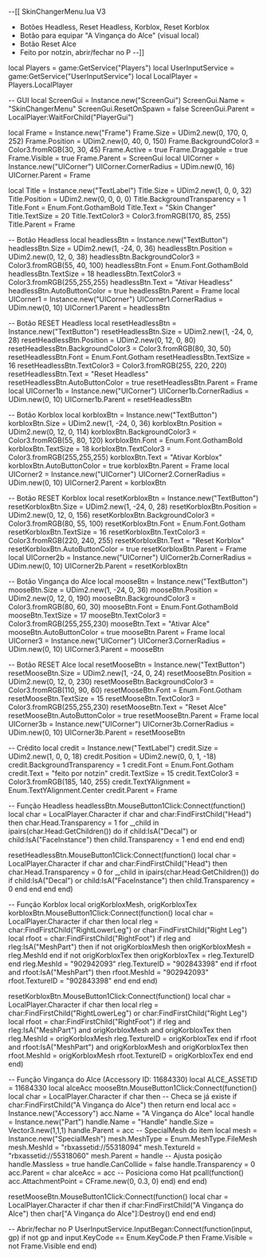 --[[
SkinChangerMenu.lua V3
- Botões Headless, Reset Headless, Korblox, Reset Korblox
- Botão para equipar "A Vingança do Alce" (visual local)
- Botão Reset Alce
- Feito por notzin, abrir/fechar no P
--]]

local Players = game:GetService("Players")
local UserInputService = game:GetService("UserInputService")
local LocalPlayer = Players.LocalPlayer

-- GUI
local ScreenGui = Instance.new("ScreenGui")
ScreenGui.Name = "SkinChangerMenu"
ScreenGui.ResetOnSpawn = false
ScreenGui.Parent = LocalPlayer:WaitForChild("PlayerGui")

local Frame = Instance.new("Frame")
Frame.Size = UDim2.new(0, 170, 0, 252)
Frame.Position = UDim2.new(0, 40, 0, 150)
Frame.BackgroundColor3 = Color3.fromRGB(30, 30, 45)
Frame.Active = true
Frame.Draggable = true
Frame.Visible = true
Frame.Parent = ScreenGui
local UICorner = Instance.new("UICorner")
UICorner.CornerRadius = UDim.new(0, 16)
UICorner.Parent = Frame

local Title = Instance.new("TextLabel")
Title.Size = UDim2.new(1, 0, 0, 32)
Title.Position = UDim2.new(0, 0, 0, 0)
Title.BackgroundTransparency = 1
Title.Font = Enum.Font.GothamBold
Title.Text = "Skin Changer"
Title.TextSize = 20
Title.TextColor3 = Color3.fromRGB(170, 85, 255)
Title.Parent = Frame

-- Botão Headless
local headlessBtn = Instance.new("TextButton")
headlessBtn.Size = UDim2.new(1, -24, 0, 36)
headlessBtn.Position = UDim2.new(0, 12, 0, 38)
headlessBtn.BackgroundColor3 = Color3.fromRGB(55, 40, 100)
headlessBtn.Font = Enum.Font.GothamBold
headlessBtn.TextSize = 18
headlessBtn.TextColor3 = Color3.fromRGB(255,255,255)
headlessBtn.Text = "Ativar Headless"
headlessBtn.AutoButtonColor = true
headlessBtn.Parent = Frame
local UICorner1 = Instance.new("UICorner")
UICorner1.CornerRadius = UDim.new(0, 10)
UICorner1.Parent = headlessBtn

-- Botão RESET Headless
local resetHeadlessBtn = Instance.new("TextButton")
resetHeadlessBtn.Size = UDim2.new(1, -24, 0, 28)
resetHeadlessBtn.Position = UDim2.new(0, 12, 0, 80)
resetHeadlessBtn.BackgroundColor3 = Color3.fromRGB(80, 30, 50)
resetHeadlessBtn.Font = Enum.Font.Gotham
resetHeadlessBtn.TextSize = 16
resetHeadlessBtn.TextColor3 = Color3.fromRGB(255, 220, 220)
resetHeadlessBtn.Text = "Reset Headless"
resetHeadlessBtn.AutoButtonColor = true
resetHeadlessBtn.Parent = Frame
local UICorner1b = Instance.new("UICorner")
UICorner1b.CornerRadius = UDim.new(0, 10)
UICorner1b.Parent = resetHeadlessBtn

-- Botão Korblox
local korbloxBtn = Instance.new("TextButton")
korbloxBtn.Size = UDim2.new(1, -24, 0, 36)
korbloxBtn.Position = UDim2.new(0, 12, 0, 114)
korbloxBtn.BackgroundColor3 = Color3.fromRGB(55, 80, 120)
korbloxBtn.Font = Enum.Font.GothamBold
korbloxBtn.TextSize = 18
korbloxBtn.TextColor3 = Color3.fromRGB(255,255,255)
korbloxBtn.Text = "Ativar Korblox"
korbloxBtn.AutoButtonColor = true
korbloxBtn.Parent = Frame
local UICorner2 = Instance.new("UICorner")
UICorner2.CornerRadius = UDim.new(0, 10)
UICorner2.Parent = korbloxBtn

-- Botão RESET Korblox
local resetKorbloxBtn = Instance.new("TextButton")
resetKorbloxBtn.Size = UDim2.new(1, -24, 0, 28)
resetKorbloxBtn.Position = UDim2.new(0, 12, 0, 156)
resetKorbloxBtn.BackgroundColor3 = Color3.fromRGB(80, 55, 100)
resetKorbloxBtn.Font = Enum.Font.Gotham
resetKorbloxBtn.TextSize = 16
resetKorbloxBtn.TextColor3 = Color3.fromRGB(220, 240, 255)
resetKorbloxBtn.Text = "Reset Korblox"
resetKorbloxBtn.AutoButtonColor = true
resetKorbloxBtn.Parent = Frame
local UICorner2b = Instance.new("UICorner")
UICorner2b.CornerRadius = UDim.new(0, 10)
UICorner2b.Parent = resetKorbloxBtn

-- Botão Vingança do Alce
local mooseBtn = Instance.new("TextButton")
mooseBtn.Size = UDim2.new(1, -24, 0, 36)
mooseBtn.Position = UDim2.new(0, 12, 0, 190)
mooseBtn.BackgroundColor3 = Color3.fromRGB(80, 60, 30)
mooseBtn.Font = Enum.Font.GothamBold
mooseBtn.TextSize = 17
mooseBtn.TextColor3 = Color3.fromRGB(255,255,230)
mooseBtn.Text = "Ativar Alce"
mooseBtn.AutoButtonColor = true
mooseBtn.Parent = Frame
local UICorner3 = Instance.new("UICorner")
UICorner3.CornerRadius = UDim.new(0, 10)
UICorner3.Parent = mooseBtn

-- Botão RESET Alce
local resetMooseBtn = Instance.new("TextButton")
resetMooseBtn.Size = UDim2.new(1, -24, 0, 24)
resetMooseBtn.Position = UDim2.new(0, 12, 0, 230)
resetMooseBtn.BackgroundColor3 = Color3.fromRGB(110, 90, 60)
resetMooseBtn.Font = Enum.Font.Gotham
resetMooseBtn.TextSize = 15
resetMooseBtn.TextColor3 = Color3.fromRGB(255,255,230)
resetMooseBtn.Text = "Reset Alce"
resetMooseBtn.AutoButtonColor = true
resetMooseBtn.Parent = Frame
local UICorner3b = Instance.new("UICorner")
UICorner3b.CornerRadius = UDim.new(0, 10)
UICorner3b.Parent = resetMooseBtn

-- Crédito
local credit = Instance.new("TextLabel")
credit.Size = UDim2.new(1, 0, 0, 18)
credit.Position = UDim2.new(0, 0, 1, -18)
credit.BackgroundTransparency = 1
credit.Font = Enum.Font.Gotham
credit.Text = "feito por notzin"
credit.TextSize = 15
credit.TextColor3 = Color3.fromRGB(185, 140, 255)
credit.TextYAlignment = Enum.TextYAlignment.Center
credit.Parent = Frame

-- Função Headless
headlessBtn.MouseButton1Click:Connect(function()
    local char = LocalPlayer.Character
    if char and char:FindFirstChild("Head") then
        char.Head.Transparency = 1
        for _,child in ipairs(char.Head:GetChildren()) do
            if child:IsA("Decal") or child:IsA("FaceInstance") then
                child.Transparency = 1
            end
        end
    end
end)

resetHeadlessBtn.MouseButton1Click:Connect(function()
    local char = LocalPlayer.Character
    if char and char:FindFirstChild("Head") then
        char.Head.Transparency = 0
        for _,child in ipairs(char.Head:GetChildren()) do
            if child:IsA("Decal") or child:IsA("FaceInstance") then
                child.Transparency = 0
            end
        end
    end
end)

-- Função Korblox
local origKorbloxMesh, origKorbloxTex
korbloxBtn.MouseButton1Click:Connect(function()
    local char = LocalPlayer.Character
    if char then
        local rleg = char:FindFirstChild("RightLowerLeg") or char:FindFirstChild("Right Leg")
        local rfoot = char:FindFirstChild("RightFoot")
        if rleg and rleg:IsA("MeshPart") then
            if not origKorbloxMesh then origKorbloxMesh = rleg.MeshId end
            if not origKorbloxTex then origKorbloxTex = rleg.TextureID end
            rleg.MeshId = "902942093"
            rleg.TextureID = "902843398"
        end
        if rfoot and rfoot:IsA("MeshPart") then
            rfoot.MeshId = "902942093"
            rfoot.TextureID = "902843398"
        end
    end
end)

resetKorbloxBtn.MouseButton1Click:Connect(function()
    local char = LocalPlayer.Character
    if char then
        local rleg = char:FindFirstChild("RightLowerLeg") or char:FindFirstChild("Right Leg")
        local rfoot = char:FindFirstChild("RightFoot")
        if rleg and rleg:IsA("MeshPart") and origKorbloxMesh and origKorbloxTex then
            rleg.MeshId = origKorbloxMesh
            rleg.TextureID = origKorbloxTex
        end
        if rfoot and rfoot:IsA("MeshPart") and origKorbloxMesh and origKorbloxTex then
            rfoot.MeshId = origKorbloxMesh
            rfoot.TextureID = origKorbloxTex
        end
    end
end)

-- Função Vingança do Alce (Accessory ID: 11684330)
local ALCE_ASSETID = 11684330
local alceAcc
mooseBtn.MouseButton1Click:Connect(function()
    local char = LocalPlayer.Character
    if char then
        -- Checa se já existe
        if char:FindFirstChild("A Vingança do Alce") then return end
        local acc = Instance.new("Accessory")
        acc.Name = "A Vingança do Alce"
        local handle = Instance.new("Part")
        handle.Name = "Handle"
        handle.Size = Vector3.new(1,1,1)
        handle.Parent = acc
        -- SpecialMesh do item
        local mesh = Instance.new("SpecialMesh")
        mesh.MeshType = Enum.MeshType.FileMesh
        mesh.MeshId = "rbxassetid://55318094"
        mesh.TextureId = "rbxassetid://55318060"
        mesh.Parent = handle
        -- Ajusta posição
        handle.Massless = true
        handle.CanCollide = false
        handle.Transparency = 0
        acc.Parent = char
        alceAcc = acc
        -- Posiciona como Hat
        pcall(function() acc.AttachmentPoint = CFrame.new(0, 0.3, 0) end)
    end
end)

resetMooseBtn.MouseButton1Click:Connect(function()
    local char = LocalPlayer.Character
    if char then
        if char:FindFirstChild("A Vingança do Alce") then
            char["A Vingança do Alce"]:Destroy()
        end
    end
end)

-- Abrir/fechar no P
UserInputService.InputBegan:Connect(function(input, gp)
    if not gp and input.KeyCode == Enum.KeyCode.P then
        Frame.Visible = not Frame.Visible
    end
end)
